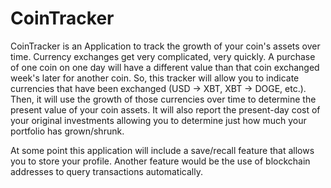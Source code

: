 CoinTracker
===========

CoinTracker is an Application to track the growth of your coin's assets over
time. Currency exchanges get very complicated, very quickly. A purchase of one
coin on one day will have a different value than that coin exchanged week's
later for another coin. So, this tracker will allow you to indicate currencies
that have been exchanged (USD -> XBT, XBT -> DOGE, etc.). Then, it will use the
growth of those currencies over time to determine the present value of your coin
assets. It will also report the present-day cost of your original investments
allowing you to determine just how much your portfolio has grown/shrunk.

At some point this application will include a save/recall feature that allows
you to store your profile. Another feature would be the use of blockchain
addresses to query transactions automatically.
